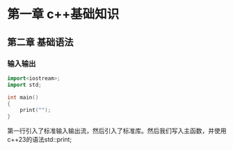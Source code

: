 # 第一章 c++基础知识
## 第二章 基础语法
### 输入输出
```c++
import<iostream>;
import std;

int main()
{
    print("");
}
```
第一行引入了标准输入输出流，然后引入了标准库。然后我们写入主函数，并使用c++23的语法std::print;